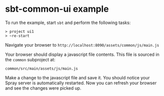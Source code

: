 sbt-common-ui example
===================

To run the example, start `sbt` and perform the following tasks:

    > project ui1
    > ~re-start

Navigate your browser to `http://localhost:8090/assets/common/js/main.js`

Your browser should display a javascript file contents. This file is sourced in the `common` subproject at:

`common/src/main/assets/js/main.js`

Make a change to the javascript file and save it. You should notice your Spray server
is automatically restarted. Now you can refresh your browser and see the changes were
picked up.
